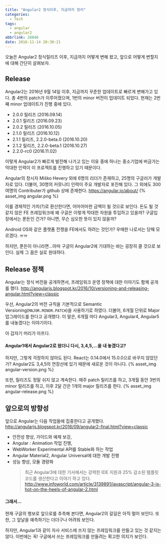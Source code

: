 ```yaml
---
title: "Angular2 정식이후, 지금까지 정리"
categories:
  - Tech
tags:
  - angular
  - angular2
abbrlink: 28846
date: 2016-11-14 20:30:21
---
```


오늘은 Angular2 정식릴리즈 이후, 지금까지 어떻게 변해 왔고, 앞으로 어떻게 변할지에 대해 간단히 살펴보자.

## Release

Angular2는 2016년 9월 14일 이후, 지금까지 꾸준한 업데이트로 빠르게 변해가고 있다. 총 4번의 patch가 이루어졌으며, 1번의 minor 버전이 업데이트 되었다. 현재는 2번째 minor 업데이트가 진행 중에 있다.

- 2.0.0 릴리즈 (2016.09.14)
- 2.0.1 릴리즈 (2016.09.23)
- 2.0.2 릴리즈 (2016.10.05)
- 2.1.0 릴리즈 (2016.10.12)
- 2.1.1 릴리즈, 2.2.0-beta.0 (2016.10.20)
- 2.1.2 릴리즈, 2.2.0-beta.1 (2016.10.27)
- 2.2.0-rc0 (2016.11.02)

이렇게 Angular2가 빠르게 발전해 나가고 있는 이유 중에 하나는 중소기업에 버금가는 막대한 인력이 이 프로젝트를 진행하고 있기 때문이다.

Angular의 창시자 Miško Hevery 외에 6명의 리더가 존재하고, 25명의 구글러가 개발자로 있다. 더불어, 30명의 커뮤니티 인력이 주요 개발자로 포진해 있다. 그 외에도 300여명의 Contributer가 github 상에 존재한다.
https://angular.io/about/
{% asset_img angular.png %}

이를 경제적인 가치(?)로 환산한다면, 어마어마한 금액이 될 것으로 보인다.
돈도 될 것 같지 않은 FE 프레임워크에 왜 구글은 이렇게 막대한 자원을 투입하고 있을까? 구글입장에서는 푼돈인 건가? 아니면, 무슨 심오한 뜻이 있지 않을까?

Android OS와 같은 플랫폼 전쟁을 FE에서도 하려는 것인가?
우매한 나로서는 당췌 모르겠다. ㅠㅠ

하지만, 푼돈이 아니라면...아마 구글이 Angular2에 기대하는 바는 굉장히 클 것으로 보인다.
실제 그 꿈은 실로 원대하다.

## Release 정책

Angular는 정식 버전을 공개하면서, 프레임워크 운영 정책에 대한 이야기도 함께 공개를 했다.
http://angularjs.blogspot.kr/2016/10/versioning-and-releasing-angular.html?view=classic

우선, Angular2의 버전 규칙을 기본적으로 Semantic Versioning(`MAJOR.MINOR.PATCH`)을 사용하기로 하였다. 더불어, 6개월 단위로 Major 업그레이드를 한다고 공개했다.
이 말은, 6개월 마다 Angular3, Angular4, Angular5를 내놓겠다는 이야기이다.

아 갑자기 머리가 아프다.

#### Angular1에서 Angular2로 왔더니 다시, 3,4,5,...을 내 놓겠다고?

하지만, 그렇게 걱정하지 않아도 된다. React는 0.14.0에서 15.0.0으로 바꾸지 않았던가? Angular2도 3,4,5의 연장선에 있기 때문에 새로운 것이 아니다.
{% asset_img angular-version.png %}

또한, 릴리즈도 정말 쉬지 않고 계속한다. 매주 patch 릴리즈를 하고, 3개월 동안 3번의 minor 릴리즈를 하고, 이후 2달 간은 1개의 major 릴리즈를 한다.
{% asset_img angular-release.png %}

## 앞으로의 방향성

앞으로 Angular는 다음 작업들에 집중한다고 공개했다.
http://angularjs.blogspot.kr/2016/09/angular2-final.html?view=classic

- 안전성 향상, 가이드와 예제 보강,
- Angular : Animation 작업 진행,
- WebWorker Experimental API를 Stable화 하는 작업
- Angular Material2, Angular Universal에 대한 개발 진행
- 성능 향상, 모듈 경량화
  > 최근 Angular3에 대한 기사에서는 강력한 IDE 지원과 25% 감소된 템플릿 코드를 생산한다고 이야기 하고 있다.
  > http://www.infoworld.com/article/3139891/javascript/angular-3-is-hot-on-the-heels-of-angular-2.html

#### 그래서...

현재 구글의 행보로 앞으로를 추측해 본다면, Angular2의 갈길은 아직 멀어 보인다. 또한, 그 앞날을 예측하기는 더더구나 어려워 보인다.

하지만, Angular1과 같이 자사 서비스에 쓰지 않는 프레임워크를 만들고 있는 것 같지는 않다. 이번에는 꼭! 구글에서 쓰는 프레임워크를 만들려는 확고한 의지가 보인다.

